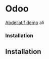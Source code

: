 # Odoo
[Abdellatif demo](https://github.com/abdellatifkarroum/demo)
ali

### Installation
## Installation 
